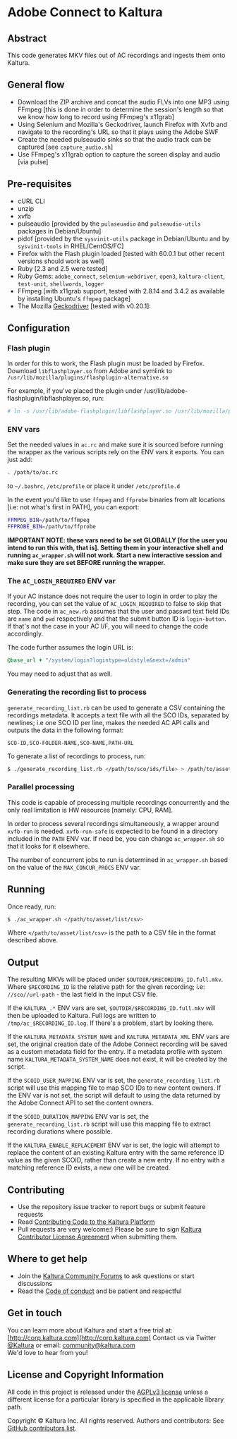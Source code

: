 # Adobe Connect to Kaltura

## Abstract

This code generates MKV files out of AC recordings and ingests them onto Kaltura.

## General flow
- Download the ZIP archive and concat the audio FLVs into one MP3 using FFmpeg [this is done in order to determine the session's length so that we know how long to record using FFmpeg's x11grab]
- Using Selenium and Mozilla's Geckodriver, launch Firefox with Xvfb and navigate to the recording's URL so that it plays using the Adobe SWF
- Create the needed pulseaudio sinks so that the audio track can be captured [see `capture_audio.sh`]
- Use FFmpeg's x11grab option to capture the screen display and audio [via pulse]

## Pre-requisites

- cURL CLI
- unzip
- xvfb
- pulseaudio [provided by the `pulaseuadio` and `pulseaudio-utils` packages in Debian/Ubuntu]
- pidof [provided by the `sysvinit-utils` package in Debian/Ubuntu and by `sysvinit-tools` in RHEL/CentOS/FC]
- Firefox with the Flash plugin loaded [tested with 60.0.1 but other recent versions should work as well]
- Ruby [2.3 and 2.5 were tested]
- Ruby Gems: `adobe_connect`, `selenium-webdriver`, `open3`, `kaltura-client`, `test-unit`, `shellwords`, `logger`
- FFmpeg [with x11grab support, tested with 2.8.14 and 3.4.2 as available by installing Ubuntu's `ffmpeg` package]
- The Mozilla [Geckodriver](https://github.com/mozilla/geckodriver/releases) [tested with v0.20.1]:

## Configuration

### Flash plugin

In order for this to work, the Flash plugin must be loaded by Firefox.
Download `libflashplayer.so` from Adobe and symlink to `/usr/lib/mozilla/plugins/flashplugin-alternative.so`

For example, if you've placed the plugin under /usr/lib/adobe-flashplugin/libflashplayer.so, run:

```sh
# ln -s /usr/lib/adobe-flashplugin/libflashplayer.so /usr/lib/mozilla/plugins/flashplugin-alternative.so
```

### ENV vars

Set the needed values in `ac.rc` and make sure it is sourced before running the wrapper as the
various scripts rely on the ENV vars it exports. You can just add:

```sh
. /path/to/ac.rc
```

to `~/.bashrc`, `/etc/profile` or place it under `/etc/profile.d`

In the event you'd like to use `ffmpeg` and `ffprobe` binaries from alt locations [i.e: not what's first in PATH], you can export:

```sh
FFMPEG_BIN=/path/to/ffmpeg
FFPROBE_BIN=/path/to/ffprobe
```

**IMPORTANT NOTE: these vars need to be set GLOBALLY [for the user you intend to run this with, that is]. Setting them in your interactive shell and running `ac_wrapper.sh` will not work. Start a new interactive session and make sure they are set BEFORE running the wrapper.**

### The `AC_LOGIN_REQUIRED` ENV var

If your AC instance does not require the user to login in order to play the recording, you can set the value of `AC_LOGIN_REQUIRED` to false to skip that step.
The code in `ac_new.rb` assumes that the user and passwd text field IDs are `name` and `pwd` respectively and that the submit button ID is `login-button`.
If that's not the case in your AC I/F, you will need to change the code accordingly.

The code further assumes the login URL is:

```ruby
@base_url + "/system/login?logintype=oldstyle&next=/admin"
```

You may need to adjust that as well.

### Generating the recording list to process

`generate_recording_list.rb` can be used to generate a CSV containing the recordings metadata.
It accepts a text file with all the SCO IDs, separated by newlines; i.e one SCO ID per line, makes the needed AC API calls and outputs the data in the following format:

```csv
SCO-ID,SCO-FOLDER-NAME,SCO-NAME,PATH-URL
```

To generate a list of recordings to process, run:

```sh
$ ./generate_recording_list.rb </path/to/sco/ids/file> > /path/to/asset/list/csv
```

### Parallel processing

This code is capable of processing multiple recordings concurrently and the only real limitation is HW resources [namely: CPU, RAM].

In order to process several recordings simultaneously, a wrapper around `xvfb-run` is needed.
`xvfb-run-safe` is expected to be found in a directory included in the `PATH` ENV var. If need be, you can change `ac_wrapper.sh` so that it looks for it elsewhere.

The number of concurrent jobs to run is determined in `ac_wrapper.sh` based on the value of the `MAX_CONCUR_PROCS` ENV var.

## Running

Once ready, run:

```sh
$ ./ac_wrapper.sh </path/to/asset/list/csv>
```

Where `</path/to/asset/list/csv>` is the path to a CSV file in the format described above.

## Output

The resulting MKVs will be placed under `$OUTDIR/$RECORDING_ID.full.mkv`.
Where `$RECORDING_ID` is the relative path for the given recording; i.e: `//sco//url-path` - the last field in the input CSV file.

If the `KALTURA_.*` ENV vars are set, `$OUTDIR/$RECORDING_ID.full.mkv` will then be uploaded to Kaltura.
Full logs are written to `/tmp/ac_$RECORDING_ID.log`. If there's a problem, start by looking there.

If the `KALTURA_METADATA_SYSTEM_NAME` and `KALTURA_METADATA_XML` ENV vars are set, the original creation date of the Adobe Connect recording will be saved as a custom metadata field for the entry. If a metadata profile with system name `KALTURA_METADATA_SYSTEM_NAME` does not exist, it will be created by the script.

If the `SCOID_USER_MAPPING` ENV var is set, the `generate_recording_list.rb` script will use this mapping file to map SCO IDs to new content owners. If the ENV var is not set, the script will default to using the data returned by the Adobe Connect API to set the content owners.

If the `SCOID_DURATION_MAPPING` ENV var is set, the `generate_recording_list.rb` script will use this mapping file to extract recording durations where possible.

If the `KALTURA_ENABLE_REPLACEMENT` ENV var is set, the logic will attempt to replace the content of an existing Kaltura entry with the same reference ID value as the given SCOID, rather than create a new entry. If no entry with a matching reference ID exists, a new one will be created.

## Contributing

- Use the repository issue tracker to report bugs or submit feature requests
- Read [Contributing Code to the Kaltura Platform](https://github.com/kaltura/platform-install-packages/blob/master/doc/Contributing-to-the-Kaltura-Platform.md)
- Pull requests are very welcome:) Please be sure to sign [Kaltura Contributor License Agreement](https://agentcontribs.kaltura.org/) when submitting them.

## Where to get help

- Join the [Kaltura Community Forums](https://forum.kaltura.org/) to ask questions or start discussions
- Read the [Code of conduct](https://forum.kaltura.org/faq) and be patient and respectful

## Get in touch

You can learn more about Kaltura and start a free trial at: [http://corp.kaltura.com](http://corp.kaltura.com)
Contact us via Twitter [@Kaltura](https://twitter.com/Kaltura) or email: community@kaltura.com  
We'd love to hear from you!

## License and Copyright Information

All code in this project is released under the [AGPLv3 license](http://www.gnu.org/licenses/agpl-3.0.html) unless a different license for a particular library is specified in the applicable library path.

Copyright © Kaltura Inc. All rights reserved.
Authors and contributors: See [GitHub contributors list](https://github.com/kaltura/adobe-connect-to-mkv-to-kaltura/graphs/contributors).  
